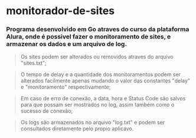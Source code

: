 # monitorador-de-sites

### Programa desenvolvido em Go atraves do curso da plataforma Alura, onde é possivel fazer o monitoramento de sites, e armazenar os dados e um arquivo de log.

> Os sites podem ser alterados ou removidos atraves do arquivo "sites.txt";

> O tempo de delay e a quantidade dos monitoramentos podem ser alterados facilmente apenas mudando o valor das constantes "delay" e "monitoramento" respectivamente;

> Em caso de erro de conexão, a data, hora e Status Code são salvos para que possam ser mostrados no log, assim também como o sucesso de conexão;

> Os logs são armazenados no arquivo "log.txt" e podem ser consultados diretamente pelo propio aplicavo.
